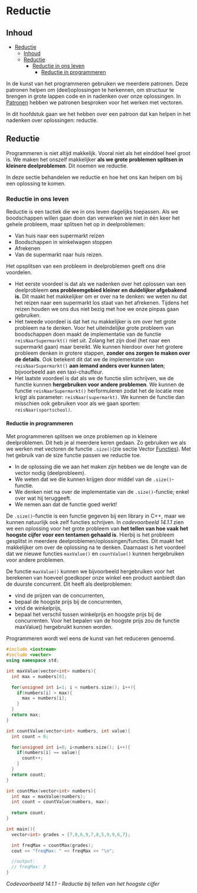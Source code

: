 # Reductie[](title-id) <!-- omit in toc -->

## Inhoud[](toc-id) <!-- omit in toc -->
- [Reductie](#reductie)
  - [Inhoud](#inhoud)
  - [Reductie](#reductie-1)
    - [Reductie in ons leven](#reductie-in-ons-leven)
      - [Reductie in programmeren](#reductie-in-programmeren)


In de kunst van het programmeren gebruiken we meerdere patronen. Deze patronen helpen om (deel)oplossingen te herkennen, om structuur te brengen in grote lappen
code en in nadenken over onze oplossingen. In [Patronen](#patronen) hebben we patronen
besproken voor het werken met vectoren. 

In dit hoofdstuk gaan we het hebben over
een patroon dat kan helpen in het nadenken over oplossingen: reductie.

## Reductie
Programmeren is niet altijd makkelijk. Vooral niet als het einddoel heel groot is. We
maken het onszelf makkelijker **als we grote problemen splitsen in kleinere deelproblemen**.
Dit noemen we reductie. 

In deze sectie behandelen we reductie en hoe het ons
kan helpen om bij een oplossing te komen.

### Reductie in ons leven
Reductie is een tactiek die we in ons leven dagelijks toepassen. Als we boodschappen willen gaan doen dan verwerken we niet in één keer het gehele probleem, maar splitsen het op in deelproblemen:
- Van huis naar een supermarkt reizen
- Boodschappen in winkelwagen stoppen
- Afrekenen
- Van de supermarkt naar huis reizen.

Het opsplitsen van een probleem in deelproblemen geeft ons drie voordelen. 
- Het eerste voordeel is dat als we nadenken over het oplossen van een deelprobleem **ons probleemgebied kleiner en duidelijker afgebakend is**. Dit maakt het makkelijker om er over na te denken: we weten nu dat het reizen naar een supermarkt los staat van het afrekenen. Tijdens het
reizen houden we ons dus niet bezig met hoe we onze pinpas gaan gebruiken.
- Het tweede voordeel is dat het nu makkelijker is om over het grote probleem na te denken. Voor het uiteindelijke grote probleem van boodschappen doen maakt de implementatie van de functie `reisNaarSupermarkt()` niet uit. Zolang het zijn doel
(het naar een supermarkt gaan) maar bereikt. We kunnen hierdoor over het grotere probleem denken in grotere stappen, **zonder ons zorgen te maken over de details**. Ook betekent dit dat we de implementatie van `reisNaarSupermarkt()` **aan iemand anders
over kunnen laten**; bijvoorbeeld aan een taxi-chauffeur.
- Het laatste voordeel is dat als we de functie slim schrijven, we de functie kunnen
**hergebruiken voor andere problemen**. We kunnen de functie `reisNaarSupermarkt()` herformuleren zodat het de locatie mee krijgt als parameter: `reisNaar(supermarkt)`.
We kunnen de functie dan misschien ook gebruiken voor als we gaan sporten:
`reisNaar(sportschool)`.


#### Reductie in programmeren
Met programmeren splitsen we onze problemen op in kleinere deelproblemen. Dit heb je al meerdere keren gedaan. Zo gebruiken we als we werken met vectoren de
functie `.size()`(zie sectie Vector [Functies](#functies)). 
Met het gebruik van de size functie passen we reductie toe. 
- In de oplossing die we aan het maken zijn hebben we de lengte van de vector nodig (deelprobleem). 
- We weten dat we die kunnen krijgen door middel van de
`.size()`-functie. 
- We denken niet na over de implementatie van de `.size()`-functie; enkel over wat hij teruggeeft. 
- We nemen aan dat de functie goed werkt!

De `.size()`-functie is een functie gegeven bij een library in C++, maar we kunnen natuurlijk ook zelf functies schrijven.
In *codevoorbeeld 14.1.1* zien we een oplossing
voor het grote probleem van **het tellen van hoe vaak het hoogste cijfer voor een tentamen gehaald is**. Hierbij is het probleem gesplitst in meerdere deelproblemen/oplossingen/functies. Dit maakt het makkelijker om over de oplossing na te denken. Daarnaast is het voordeel dat we nieuwe functies `maxValue()` en `countValue()` kunnen hergebruiken voor andere problemen.

De functie `maxValue()` kunnen we bijvoorbeeld hergebruiken voor het berekenen van
hoeveel goedkoper onze winkel een product aanbiedt dan de duurste concurrent. Dit heeft als deelproblemen:
- vind de prijzen van de concurrenten, 
- bepaal de hoogste prijs bij de
concurrenten, 
- vind de winkelprijs, 
- bepaal het verschil tussen winkelprijs en hoogste prijs bij de concurrenten. 
Voor het bepalen van de hoogste prijs zou de functie maxValue() hergebruikt kunnen worden.

Programmeren wordt wel eens de kunst van het reduceren genoemd.


```c++
#include <iostream>
#include <vector>
using namespace std;

int maxValue(vector<int> numbers){
  int max = numbers[0];

  for(unsigned int i=1; i < numbers.size(); i++){
    if(numbers[i] > max){
      max = numbers[i];
    }
  }
  return max;
}

int countValue(vector<int> numbers, int value){
  int count = 0;

  for(unsigned int i=0; i<numbers.size(); i++){
    if(numbers[i] == value){
      count++;
    }
  }
  return count;
}

int countMax(vector<int> numbers){
  int max = maxValue(numbers);
  int count = countValue(numbers, max);
  
  return count;
}

int main(){
  vector<int> grades = {7,8,6,9,7,8,5,9,9,6,7};

  int freqMax = countMax(grades);
  cout << "freqMax: " << freqMax << "\n";

  //output:
  // freqMax: 3
}
```
*Codevoorbeeld 14.1.1 - Reductie bij tellen van het hoogste cijfer*